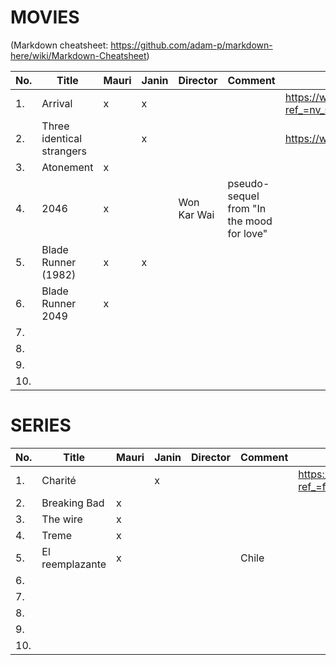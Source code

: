 MOVIES
======
(Markdown cheatsheet: https://github.com/adam-p/markdown-here/wiki/Markdown-Cheatsheet)


No. | Title | Mauri | Janin | Director | Comment | IMDB-link
--- | --- | --- | --- | --- | --- | ---
1. | Arrival | x | x |  |  | https://www.imdb.com/title/tt2543164/?ref_=nv_sr_srsg_0
2. | Three identical strangers |  | x |  |  | https://www.imdb.com/title/tt7664504/ 
3. | Atonement | x |  |  |  |
4. | 2046 | x |  | Won Kar Wai | pseudo-sequel from "In the mood for love" |
5. | Blade Runner (1982) | x | x |  |  |
6. | Blade Runner 2049 | x |  |  |  |
7. |  |  |  |  |  |
8. |  |  |  |  |  |
9. |  |  |  |  |  |
10. |  |  |  |  |  |


SERIES
======

No. | Title | Mauri | Janin | Director | Comment | IMDB-link
--- | --- | --- | --- | --- | --- | ---
1. | Charité |  | x |  |  | https://www.imdb.com/title/tt5337806/?ref_=fn_al_tt_1
2. | Breaking Bad | x |  |  |  |
3. | The wire | x |  |  |  |
4. | Treme | x |  |  |  |
5. | El reemplazante | x |  |  | Chile |
6. |  |  |  |  |  |
7. |  |  |  |  |  |
8. |  |  |  |  |  |
9. |  |  |  |  |  |
10. |  |  |  |  |  |



